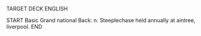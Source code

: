 TARGET DECK
ENGLISH

START
Basic
Grand national
Back: n. Steeplechase held annually at aintree, liverpool.
END
